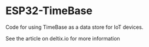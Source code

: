 # ESP32-TimeBase
Code for using TimeBase as a data store for IoT devices.

See the article on deltix.io for more information
